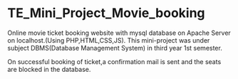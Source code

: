 # TE_Mini_Project_Movie_booking
Online movie ticket booking website with mysql database on Apache Server on localhost.(Using PHP,HTML,CSS,JS).
This mini-project was under subject DBMS(Database Management System) in third year 1st semester.

On successful booking of ticket,a confirmation mail is sent and the seats are blocked in the database.
